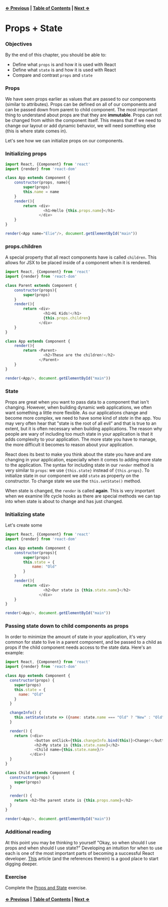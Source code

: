#### [⇐ Previous](./04-components.md) | [Table of Contents](./../readme.md) | [Next ⇒](./06-events.md)

# Props + State

### Objectives

By the end of this chapter, you should be able to:

- Define what `props` is and how it is used with React
- Define what `state` is and how it is used with React
- Compare and contrast `props` and `state`

### Props

We have seen props earlier as values that are passed to our components (similar to attributes). Props can be defined on all of our components and can be passed down from parent to child component. The most important thing to understand about props are that they are **immutable**. Props can not be changed from within the component itself. This means that if we need to change our layout or add dynamic behavior, we will need something else (this is where state comes in).

Let's see how we can initialize props on our components.

### Initializing props

```js
import React, {Component} from 'react'
import {render} from 'react-dom'

class App extends Component {
    constructor(props, name){
        super(props)
        this.name = name
    }
    render(){
        return <div>
                 <h1>Hello {this.props.name}</h1>
               </div>
    }
}

render(<App name="Elie"/>, document.getElementById("main"))
```

### props.children

A special property that all react components have is called `children`. This allows for JSX to be placed inside of a component when it is rendered. 

```js
import React, {Component} from 'react'
import {render} from 'react-dom'

class Parent extends Component {
    constructor(props){
        super(props)
    }
    render(){
        return <div>
                 <h1>Hi Kids!</h1>
                 {this.props.children}
               </div>
    }
}

class App extends Component {
    render(){
        return <Parent>
                 <h2>These are the children!</h2>
               </Parent>
    }
}

render(<App/>, document.getElementById("main"))
```

### State

Props are great when you want to pass data to a component that isn't changing. However, when building dynamic web applications, we often want something a little more flexible. As our applications change and become more complex, we need to have some kind of _state_ in the app. You may very often hear that "state is the root of all evil" and that is true to an extent, but it is often necessary when building applications. The reason why people are wary of including too much state in your application is that it adds complexity to your application. The more state you have to manage, the more difficult it becomes to reason about your application.

React does its best to make you think about the state you have and are changing in your application, especially when it comes to adding more state to the application. The syntax for including state in our `render` method is very similar to `props`: we use `{this.state}` instead of `{this.props}`.  To initialize state in our component we add `state` as property on the constructor. To change state we use the `this.setState()` method.

When state is changed, the `render` is called **again**. This is very important when we examine life cycle hooks as there are special methods we can tap into when state is about to change and has just changed.  

### Initializing state

Let's create some

```js
import React, {Component} from 'react'
import {render} from 'react-dom'

class App extends Component {
    constructor(props){
        super(props)
        this.state = {
            name: "Old"
        }
    }
    render(){
        return <div>
                 <h2>Our state is {this.state.name}</h2>
               </div>
    }
}

render(<App/>, document.getElementById("main"))

```

### Passing state down to child components as props

In order to minimize the amount of state in your application, it's very common for state to live in a parent component, and be passed to a child as props if the child component needs access to the state data. Here's an example: 

```js
import React, {Component} from 'react'
import {render} from 'react-dom'

class App extends Component {
  constructor(props) {
    super(props)
    this.state = {
      name: "Old"
    }
  }

  changeInfo() {
    this.setState(state => ({name: state.name === "Old" ? "New" : "Old"}))
  }

  render() {
    return (<div>
             <button onClick={this.changeInfo.bind(this)}>Change!</button>
             <h2>My state is {this.state.name}</h2>
             <Child name={this.state.name}/>
           </div>)
  }
}

class Child extends Component {
  constructor(props) {
    super(props)
  }

  render() {
    return <h2>The parent state is {this.props.name}</h2>
  }
}

render(<App/>, document.getElementById("main"))
```

### Additional reading

At this point you may be thinking to yourself "Okay, so when should I use props and when should I use state?" Developing an intuition for when to use each is one of the most important parts of becoming a successful React developer. [This](https://github.com/uberVU/react-guide/blob/master/props-vs-state.md) article (and the references therein) is a good place to start digging deeper.

### Exercise

Complete the [Props and State](https://github.com/rithmschool/react_curriculum_exercises/tree/master/Unit-01/04-props_state) exercise.


#### [⇐ Previous](./04-components.md) | [Table of Contents](./../readme.md) | [Next ⇒](./06-events.md)